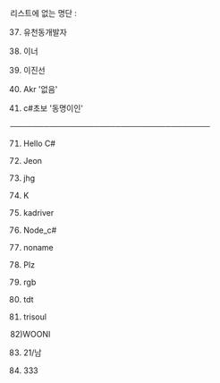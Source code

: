 리스트에 없는 명단 :

37) 유천동개발자

39) 이너

40) 이진선



62) Akr '없음'

66) c#초보 '동명이인'


────────────────────────────────────

71) Hello C#

72) Jeon

73) jhg

74) K

75) kadriver

76) Node_c#

77) noname

78) Plz

79) rgb

80) tdt

81) trisoul

82)WOONI

83) 21/남

84) 333

